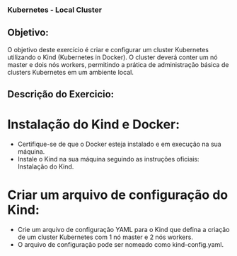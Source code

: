 ### Kubernetes - Local Cluster

## Objetivo:
O objetivo deste exercício é criar e configurar um cluster Kubernetes utilizando o Kind (Kubernetes in Docker). O cluster deverá conter um nó master e dois nós workers, permitindo a prática de administração básica de clusters Kubernetes em um ambiente local.

## Descrição do Exercicio:

# Instalação do Kind e Docker:
- Certifique-se de que o Docker esteja instalado e em execução na sua máquina.
- Instale o Kind na sua máquina seguindo as instruções oficiais: Instalação do Kind.

# Criar um arquivo de configuração do Kind:
- Crie um arquivo de configuração YAML para o Kind que defina a criação de um cluster Kubernetes com 1 nó master e 2 nós workers.
- O arquivo de configuração pode ser nomeado como kind-config.yaml.
